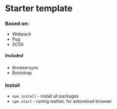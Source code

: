 # Starter template

### Based on:
- Webpack
- Pug
- SCSS

##### Included
- Browsersync
- Bootstrap

### Install

- `npm install` - install all packages
- `npm start` - runing wather, for avtoreload browser

